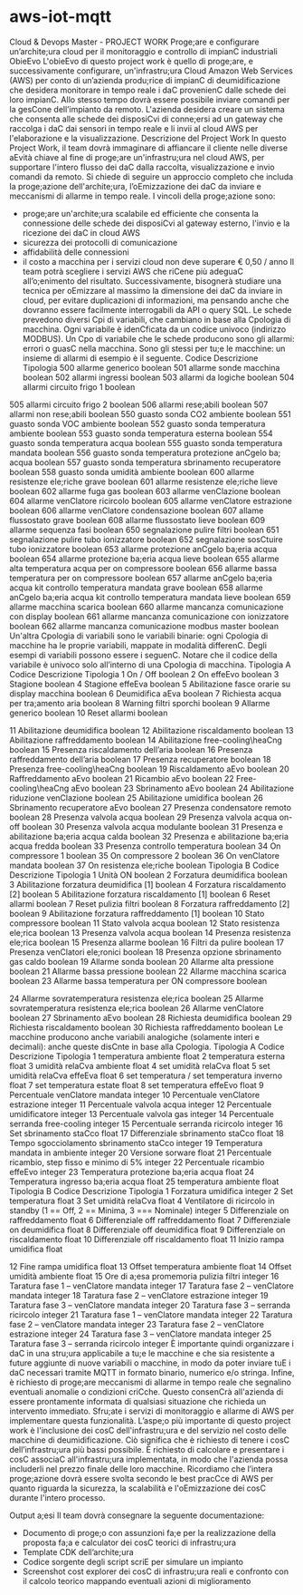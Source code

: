 # aws-iot-mqtt

Cloud & Devops Master - PROJECT WORK
Proge;are e configurare un’archite;ura cloud per il monitoraggio e
controllo di impianC industriali
ObieEvo
L'obieEvo di questo project work è quello di proge;are, e successivamente configurare,
un'infrastru;ura Cloud Amazon Web Services (AWS) per conto di un’azienda produ;rice di
impianC di deumidificazione che desidera monitorare in tempo reale i daC provenienC dalle
schede dei loro impianC. Allo stesso tempo dovrà essere possibile inviare comandi per la
gesCone dell’impianto da remoto. L'azienda desidera creare un sistema che consenta alle
schede dei disposiCvi di conne;ersi ad un gateway che raccolga i daC dai sensori in tempo
reale e li invii al cloud AWS per l'elaborazione e la visualizzazione.
Descrizione del Project Work
In questo Project Work, il team dovrà immaginare di affiancare il cliente nelle diverse aEvità
chiave al fine di proge;are un'infrastru;ura nel cloud AWS, per supportare l'intero flusso dei
daC dalla raccolta, visualizzazione e invio comandi da remoto.
Si chiede di seguire un approccio completo che includa la proge;azione dell'archite;ura,
l’oEmizzazione dei daC da inviare e meccanismi di allarme in tempo reale.
I vincoli della proge;azione sono:
- proge;are un'archite;ura scalabile ed efficiente che consenta la connessione delle
schede dei disposiCvi al gateway esterno, l'invio e la ricezione dei daC in cloud AWS
- sicurezza dei protocolli di comunicazione
- affidabilità delle connessioni
- il costo a macchina per i servizi cloud non deve superare € 0,50 / anno
Il team potrà scegliere i servizi AWS che riCene più adeguaC all’o;enimento del risultato.
Successivamente, bisognerà studiare una tecnica per oEmizzare al massimo la dimensione
dei daC da inviare in cloud, per evitare duplicazioni di informazioni, ma pensando anche che
dovranno essere facilmente interrogabili da API o query SQL.
Le schede prevedono diversi Cpi di variabili, che cambiano in base alla Cpologia di macchina.
Ogni variabile è idenCficata da un codice univoco (indirizzo MODBUS).
Un Cpo di variabile che le schede producono sono gli allarmi: errori o guasC nella macchina.
Sono gli stessi per tu;e le macchine: un insieme di allarmi di esempio è il seguente.
Codice Descrizione Tipologia
500 allarme generico boolean
501 allarme sonde macchina boolean
502 allarmi ingressi boolean
503 allarmi da logiche boolean
504 allarmi circuito frigo 1 boolean

505 allarmi circuito frigo 2 boolean
506 allarmi rese;abili boolean
507 allarmi non rese;abili boolean
550 guasto sonda CO2 ambiente boolean
551 guasto sonda VOC ambiente boolean
552 guasto sonda temperatura ambiente boolean
553 guasto sonda temperatura esterna boolean
554 guasto sonda temperatura acqua boolean
555 guasto sonda temperatura mandata boolean
556 guasto sonda temperatura protezione anCgelo ba; acqua boolean
557 guasto sonda temperatura sbrinamento recuperatore boolean
558 guasto sonda umidità ambiente boolean
600 allarme resistenze ele;riche grave boolean
601 allarme resistenze ele;riche lieve boolean
602 allarme fuga gas boolean
603 allarme venClazione boolean
604 allarme venClatore ricircolo boolean
605 allarme venClatore estrazione boolean
606 allarme venClatore condensazione boolean
607 allame flussostato grave boolean
608 allarme flussostato lieve boolean
609 allarme sequenza fasi boolean
650 segnalazione pulire filtri boolean
651 segnalazione pulire tubo ionizzatore boolean
652 segnalazione sosCtuire tubo ionizzatore boolean
653 allarme protezione anCgelo ba;eria acqua boolean
654 allarme protezione ba;eria acqua lieve boolean
655 allarme alta temperatura acqua per on compressore boolean
656 allarme bassa temperatura per on compressore boolean
657 allarme anCgelo ba;eria acqua kit controllo temperatura mandata grave boolean
658 allarme anCgelo ba;eria acqua kit controllo temperatura mandata lieve boolean
659 allarme macchina scarica boolean
660 allarme mancanza comunicazione con display boolean
661 allarme mancanza comunicazione con ionizzatore boolean
662 allarme mancanza comunicazione modbus master boolean
Un'altra Cpologia di variabili sono le variabili binarie: ogni Cpologia di macchine ha le proprie
variabili, mappate in modalità differenC. Degli esempi di variabili possono essere i seguenC.
Notare che il codice della variabile è univoco solo all’interno di una Cpologia di macchina.
Tipologia A
Codice Descrizione Tipologia
1 On / Off boolean
2 On effeEvo boolean
3 Stagione boolean
4 Stagione effeEva boolean
5 Abilitazione fasce orarie su display macchina boolean
6 Deumidifica aEva boolean
7 Richiesta acqua per tra;amento aria boolean
8 Warning filtri sporchi boolean
9 Allarme generico boolean
10 Reset allarmi boolean

11 Abilitazione deumidifica boolean
12 Abilitazione riscaldamento boolean
13 Abilitazione raffreddamento boolean
14 Abilitazione free-cooling\heaCng boolean
15 Presenza riscaldamento dell’aria boolean
16 Presenza raffreddamento dell’aria boolean
17 Presenza recuperatore boolean
18 Presenza free-cooling\heaCng boolean
19 Riscaldamento aEvo boolean
20 Raffreddamento aEvo boolean
21 Ricambio aEvo boolean
22 Free-cooling\heaCng aEvo boolean
23 Sbrinamento aEvo boolean
24 Abilitazione riduzione venClazione boolean
25 Abilitazione umidifica boolean
26 Sbrinamento recuperatore aEvo boolean
27 Presenza condensatore remoto boolean
28 Presenza valvola acqua boolean
29 Presenza valvola acqua on-off boolean
30 Presenza valvola acqua modulante boolean
31 Presenza e abilitazione ba;eria acqua calda boolean
32 Presenza e abilitazione ba;eria acqua fredda boolean
33 Presenza controllo temperatura boolean
34 On compressore 1 boolean
35 On compressore 2 boolean
36 On venClatore mandata boolean
37 On resistenza ele;riche boolean
Tipologia B
Codice Descrizione Tipologia
1 Unità ON boolean
2 Forzatura deumidifica boolean
3 Abilitazione forzatura deumidifica [1] boolean
4 Forzatura riscaldamento [2] boolean
5 Abilitazione forzatura riscaldamento [1] boolean
6 Reset allarmi boolean
7 Reset pulizia filtri boolean
8 Forzatura raffreddamento [2] boolean
9 Abilitazione forzatura raffreddamento [1] boolean
10 Stato compressore boolean
11 Stato valvola acqua boolean
12 Stato resistenza ele;rica boolean
13 Presenza valvola acqua boolean
14 Presenza resistenza ele;rica boolean
15 Presenza allarme boolean
16 Filtri da pulire boolean
17 Presenza venClatori ele;ronici boolean
18 Presenza opzione sbrinamento gas caldo boolean
19 Allarme sonda boolean
20 Allarme alta pressione boolean
21 Allarme bassa pressione boolean
22 Allarme macchina scarica boolean
23 Allarme bassa temperatura per ON compressore boolean

24 Allarme sovratemperatura resistenza ele;rica boolean
25 Allarme sovratemperatura resistenza ele;rica boolean
26 Allarme venClatore boolean
27 Sbrinamento aEvo boolean
28 Richiesta deumidifica boolean
29 Richiesta riscaldamento boolean
30 Richiesta raffreddamento boolean
Le macchine producono anche variabili analogiche (solamente interi e decimali): anche queste
disCnte in base alla Cpologia.
Tipologia A
Codice Descrizione Tipologia
1 temperatura ambiente float
2 temperatura esterna float
3 umidità relaCva ambiente float
4 set umidità relaCva float
5 set umidità relaCva effeEva float
6 set temperatura / set temperatura inverno float
7 set temperatura estate float
8 set temperatura effeEvo float
9 Percentuale venClatore mandata integer
10 Percentuale venClatore estrazione integer
11 Percentuale valvola acqua integer
12 Percentuale umidificatore integer
13 Percentuale valvola gas integer
14 Percentuale serranda free-cooling integer
15 Percentuale serranda ricircolo integer
16 Set sbrinamento staCco float
17 Differenziale sbrinamento staCco float
18 Tempo sgocciolamento sbrinamento staCco integer
19 Temperatura mandata in ambiente integer
20 Versione sorware float
21 Percentuale ricambio, step fisso e minimo di 5% integer
22 Percentuale ricambio effeEvo integer
23 Temperatura protezione ba;eria acqua float
24 Temperatura ingresso ba;eria acqua float
25 temperatura ambiente float
Tipologia B
Codice Descrizione Tipologia
1 Forzatura umidifica integer
2 Set temperatura float
3 Set umidità relaCva float
4 Ventilatore di ricircolo in standby (1 == Off, 2 == Minima, 3 === Nominale) integer
5 Differenziale on raffreddamento float
6 Differenziale off raffreddamento float
7 Differenziale on deumidifica float
8 Differenziale off deumidifica float
9 Differenziale on riscaldamento float
10 Differenziale off riscaldamento float
11 Inizio rampa umidifica float

12 Fine rampa umidifica float
13 Offset temperatura ambiente float
14 Offset umidità ambiente float
15 Ore di a;esa promemoria pulizia filtri integer
16 Taratura fase 1 – venClatore mandata integer
17 Taratura fase 2 – venClatore mandata integer
18 Taratura fase 2 – venClatore estrazione integer
19 Taratura fase 3 – venClatore mandata integer
20 Taratura fase 3 – serranda ricircolo integer
21 Taratura fase 1 – venClatore mandata integer
22 Taratura fase 2 – venClatore mandata integer
23 Taratura fase 2 – venClatore estrazione integer
24 Taratura fase 3 – venClatore mandata integer
25 Taratura fase 3 – serranda ricircolo integer
È importante quindi organizzare i daC in una stru;ura applicabile a tu;e le macchine e che sia
resistente a future aggiunte di nuove variabili o macchine, in modo da poter inviare tuE i daC
necessari tramite MQTT in formato binario, numerico e/o stringa.
Infine, è richiesto di proge;are meccanismi di allarme in tempo reale che segnalino eventuali
anomalie o condizioni criCche. Questo consenCrà all'azienda di essere prontamente informata
di qualsiasi situazione che richieda un intervento immediato. Sfru;ate i servizi di monitoraggio
e allarme di AWS per implementare questa funzionalità.
L’aspe;o più importante di questo project work è l'inclusione dei cosC dell'infrastru;ura e del
servizio nel costo delle macchine di deumidificazione. Ciò significa che è richiesto di tenere i
cosC dell’infrastru;ura più bassi possibile.
È richiesto di calcolare e presentare i cosC associaC all'infrastru;ura implementata, in modo
che l'azienda possa includerli nel prezzo finale delle loro macchine.
Ricordiamo che l’intera proge;azione dovrà essere svolta secondo le best pracCce di AWS per
quanto riguarda la sicurezza, la scalabilità e l'oEmizzazione dei cosC durante l'intero processo.

Output a;esi
Il team dovrà consegnare la seguente documentazione:
- Documento di proge;o con assunzioni fa;e per la realizzazione della proposta fa;a e
calculator dei cosC teorici di infrastru;ura
- Template CDK dell’archite;ura
- Codice sorgente degli script scriE per simulare un impianto
- Screenshot cost explorer dei cosC di infrastru;ura reali e confronto con il calcolo
teorico mappando eventuali azioni di miglioramento
